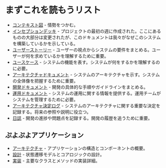 # まずこれを読もうリスト

- [コンテキスト図](./requirements/コンテキスト図.md) - 情勢をつかむ。
- [インセプションデッキ](./requirements/インセプションデッキ.md) - プロジェクトの最初の週に作成された。ここにあるものの大部分は変更されたが、このドキュメントは我々がなぜこのシステムを構築しているかを示している。
- [ユーザーストーリー](./requirements/要件定義.md) - ユーザーの視点からシステムの要件をまとめる。ユーザーが何を求めているかを理解するために重要。
- [ユースケース](./requirements/要件定義.md) - システムの機能を表す。システムが何をするかを理解するのに必要。
- [アーキテクチャドキュメント](./development/アーキテクチャ概要.md) - システムのアーキテクチャを示す。システムの全体像を把握するために重要。
- [開発ドキュメント](./development/アプリケーション概要.md) - 開発の具体的な手順やガイドラインをまとめる。
- [運用ドキュメント](./operation) - システムの運用に関する情報を提供する。運用チームがシステムを管理するために必要。
- [アーキテクチャ決定ログ](./adr) - システムのアーキテクチャに関する重要な決定を記録する。将来の参照や説明に役立つ。
- [日誌](./journal) - 開発の進捗や問題点を記録する。開発の履歴を追うために重要。

## ぷよぷよアプリケーション

- [アーキテクチャ](./architecture.md) - アプリケーションの構造とコンポーネントの概要。
- [設計](./design.md) - 状態遷移モデルとコアロジックの設計。
- [実装](./implementation.md) - 主要なクラスとメソッドの実装詳細。
